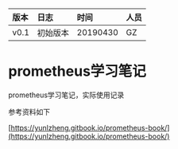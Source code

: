 # 

| 版本 | 日志 | 时间 | 人员 |
| :--- | :--- | :--- | :--- |
| v0.1 | 初始版本 | 20190430 | GZ |



# prometheus学习笔记

prometheus学习笔记，实际使用记录

参考资料如下

[https://yunlzheng.gitbook.io/prometheus-book/](https://yunlzheng.gitbook.io/prometheus-book/)

